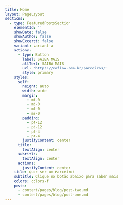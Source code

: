 ```yaml
---
title: Home
layout: PageLayout
sections:
  - type: FeaturedPostsSection
    elementId: ''
    showDate: false
    showAuthor: false
    showExcerpt: false
    variant: variant-a
    actions:
      - type: Button
        label: SAIBA MAIS
        altText: SAIBA MAIS
        url: 'https://coflow.com.br/parceiros/'
        style: primary
    styles:
      self:
        height: auto
        width: wide
        margin:
          - mt-0
          - mb-0
          - ml-0
          - mr-0
        padding:
          - pt-12
          - pb-12
          - pl-4
          - pr-4
        justifyContent: center
      title:
        textAlign: center
      subtitle:
        textAlign: center
      actions:
        justifyContent: center
    title: Quer ser um Parceiro?
    subtitle: Clique no botão abaixo para saber mais
    colors: colors-f
    posts:
      - content/pages/blog/post-two.md
      - content/pages/blog/post-one.md
---
```

